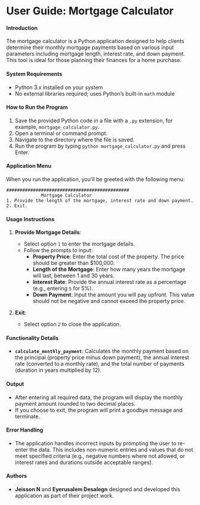 # User Guide: Mortgage Calculator

#### Introduction
The mortgage calculator is a Python application designed to help clients determine their monthly mortgage payments based on various input parameters including mortgage length, interest rate, and down payment. This tool is ideal for those planning their finances for a home purchase.

#### System Requirements
- Python 3.x installed on your system
- No external libraries required; uses Python’s built-in `math` module

#### How to Run the Program
1. Save the provided Python code in a file with a `.py` extension, for example, `mortgage_calculator.py`.
2. Open a terminal or command prompt.
3. Navigate to the directory where the file is saved.
4. Run the program by typing `python mortgage_calculator.py` and press Enter.

#### Application Menu
When you run the application, you'll be greeted with the following menu:

```
##############################################
             Mortgage Calculator           
1. Provide the length of the mortgage, interest rate and down payment.
2. Exit.
```

#### Usage Instructions

1. **Provide Mortgage Details**:
    - Select option `1` to enter the mortgage details.
    - Follow the prompts to input:
      - **Property Price**: Enter the total cost of the property. The price should be greater than $100,000.
      - **Length of the Mortgage**: Enter how many years the mortgage will last, between 1 and 30 years.
      - **Interest Rate**: Provide the annual interest rate as a percentage (e.g., entering `5` for 5%).
      - **Down Payment**: Input the amount you will pay upfront. This value should not be negative and cannot exceed the property price.

2. **Exit**:
    - Select option `2` to close the application.

#### Functionality Details

- **`calculate_monthly_payment`**: Calculates the monthly payment based on the principal (property price minus down payment), the annual interest rate (converted to a monthly rate), and the total number of payments (duration in years multiplied by 12).

#### Output
- After entering all required data, the program will display the monthly payment amount rounded to two decimal places.
- If you choose to exit, the program will print a goodbye message and terminate.

#### Error Handling
- The application handles incorrect inputs by prompting the user to re-enter the data. This includes non-numeric entries and values that do not meet specified criteria (e.g., negative numbers where not allowed, or interest rates and durations outside acceptable ranges).

#### Authors
- **Jeisson N** and **Eyerusalem Desalegn** designed and developed this application as part of their project work.

